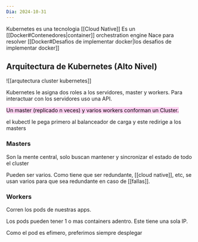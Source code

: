 ```yaml
---
Dia: 2024-10-31
---
```

Kubernetes es una tecnologia [[Cloud Native]]
Es un [[Docker#Contenedores|container]] orchestration engine
Nace para resolver [[Docker#Desafios de implementar docker|los desafios de implementar docker]]

## Arquitectura de Kubernetes (Alto Nivel)
![[arqutectura cluster kubernetes]]

Kubernetes le asigna dos roles a los servidores, master y workers.
Para interactuar con los servidores uso una API.

<mark style="background: #FFB8EBA6;">Un master (replicado n veces) y varios workers conforman un Cluster.</mark>


el kubectl le pega primero al balanceador de carga y este redirige a los masters


### Masters
Son la mente central, solo buscan mantener y sincronizar el estado de todo el cluster

Pueden ser varios. Como tiene que ser redundante, [[cloud native]], etc, se usan varios para que sea redundante en caso de [[fallas]].

### Workers 

Corren los pods de nuestras apps.

Los pods pueden tener 1 o mas containers adentro. Este tiene una sola IP.

Como el pod es efimero, preferimos siempre desplegar 




